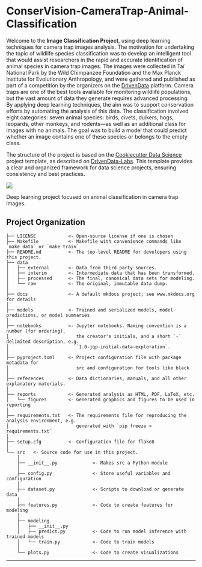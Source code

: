 # ConserVision-CameraTrap-Animal-Classification

Welcome to the **Image Classification Project**, using deep learning techniques for camera trap images analysis. The motivation for undertaking the topic of wildlife species classification was to develop an intelligent tool that would assist researchers in the rapid and accurate identification of animal species in camera trap images. The images were collected in Taï National Park by the Wild Chimpanzee Foundation and the Max Planck Institute for Evolutionary Anthropology, and were gathered and published as part of a competition by the organizers on the [DrivenData](https://www.drivendata.org/competitions/87/competition-image-classification-wildlife-conservation/) platform. Camera traps are one of the best tools available for monitoring wildlife populations, but the vast amount of data they generate requires advanced processing. By applying deep learning techniques, the aim was to support conservation efforts by automating the analysis of this data. The classification involved eight categories: seven animal species: birds, civets, duikers, hogs, leopards, other monkeys, and rodents—as well as an additional class for images with no animals. The goal was to build a model that could predict whether an image contains one of these species or belongs to the empty class.

The structure of the project is based on the [Cookiecutter Data Science](https://cookiecutter-data-science.drivendata.org/) project template, as described on [DrivenData-Labs](https://drivendata.co/blog/ccds-v2). This template provides a clear and organized framework for data science projects, ensuring consistency and best practices.

<a target="_blank" href="https://cookiecutter-data-science.drivendata.org/">
    <img src="https://img.shields.io/badge/CCDS-Project%20template-328F97?logo=cookiecutter" />
</a>

Deep learning project focused on animal classification in camera trap images.

## Project Organization

```
├── LICENSE            <- Open-source license if one is chosen
├── Makefile           <- Makefile with convenience commands like `make data` or `make train`
├── README.md          <- The top-level README for developers using this project.
├── data
│   ├── external       <- Data from third party sources.
│   ├── interim        <- Intermediate data that has been transformed.
│   ├── processed      <- The final, canonical data sets for modeling.
│   └── raw            <- The original, immutable data dump.
│
├── docs               <- A default mkdocs project; see www.mkdocs.org for details
│
├── models             <- Trained and serialized models, model predictions, or model summaries
│
├── notebooks          <- Jupyter notebooks. Naming convention is a number (for ordering),
│                         the creator's initials, and a short `-` delimited description, e.g.
│                         `1.0-jqp-initial-data-exploration`.
│
├── pyproject.toml     <- Project configuration file with package metadata for 
│                         src and configuration for tools like black
│
├── references         <- Data dictionaries, manuals, and all other explanatory materials.
│
├── reports            <- Generated analysis as HTML, PDF, LaTeX, etc.
│   └── figures        <- Generated graphics and figures to be used in reporting
│
├── requirements.txt   <- The requirements file for reproducing the analysis environment, e.g.
│                         generated with `pip freeze > requirements.txt`
│
├── setup.cfg          <- Configuration file for flake8
│
└── src   <- Source code for use in this project.
    │
    ├── __init__.py             <- Makes src a Python module
    │
    ├── config.py               <- Store useful variables and configuration
    │
    ├── dataset.py              <- Scripts to download or generate data
    │
    ├── features.py             <- Code to create features for modeling
    │
    ├── modeling                
    │   ├── __init__.py 
    │   ├── predict.py          <- Code to run model inference with trained models          
    │   └── train.py            <- Code to train models
    │
    └── plots.py                <- Code to create visualizations
```

---



